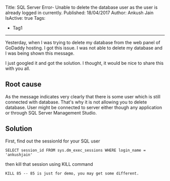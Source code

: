 Title: SQL Server Error- Unable to delete the database user as the user is already logged in currently.
Published: 18/04/2017
Author: Ankush Jain
IsActive: true
Tags:
  - Tag1
---
Yesterday, when I was trying to delete my database from the web panel of GoDaddy hosting. I got this issue. I was not able to delete my database and I was being shown this message.

I just googled it and got the solution. I thought, it would be nice to share this with you all.

## Root cause

As the message indicates very clearly that there is some user which is still connected with database. That's why it is not allowing you to delete database. User might be connected to server either though any application or through SQL Server Management Studio.

## Solution

First, find out the sessionId for your SQL user

`SELECT session_id
FROM sys.dm_exec_sessions
WHERE login_name = 'ankushjain'
`

then kill that session using KILL command

`KILL 85 -- 85 is just for demo, you may get some different.
`

                